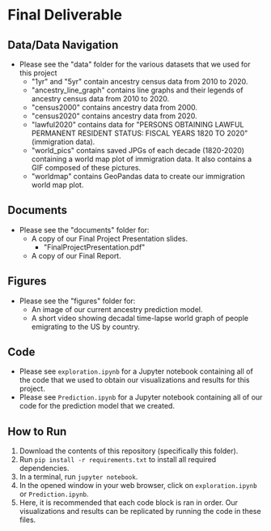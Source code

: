 # Final Deliverable

## Data/Data Navigation
- Please see the "data" folder for the various datasets that we used for this project
	- "1yr" and "5yr" contain ancestry census data from 2010 to 2020.
	- "ancestry_line_graph" contains line graphs and their legends of ancestry census data from 2010 to 2020.
	- "census2000" contains ancestry data from 2000.
	- "census2020" contains ancestry data from 2020.
	- "lawful2020" contains data for "PERSONS OBTAINING LAWFUL PERMANENT RESIDENT STATUS: FISCAL YEARS 1820 TO 2020" (immigration data).
	- "world_pics" contains saved JPGs of each decade (1820-2020) containing a world map plot of immigration data. It also contains a GIF composed of these pictures.
	- "worldmap" contains GeoPandas data to create our immigration world map plot.

## Documents
- Please see the "documents" folder for:
	- A copy of our Final Project Presentation slides.
		- "FinalProjectPresentation.pdf"
	- A copy of our Final Report.

## Figures
- Please see the "figures" folder for:
	- An image of our current ancestry prediction model.
	- A short video showing decadal time-lapse world graph of people emigrating to the US by country.

## Code
- Please see `exploration.ipynb` for a Jupyter notebook containing all of the code that we used to obtain our visualizations and results for this project.
- Please see `Prediction.ipynb` for a Jupyter notebook containing all of our code for the prediction model that we created.

## How to Run
1. Download the contents of this repository (specifically this folder).
2. Run `pip install -r requirements.txt` to install all required dependencies.
3. In a terminal, run `jupyter notebook`.
4. In the opened window in your web browser, click on `exploration.ipynb` or `Prediction.ipynb`.
5. Here, it is recommended that each code block is ran in order. Our visualizations and results can be replicated by running the code in these files.
